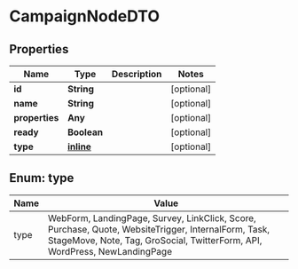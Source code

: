 
# CampaignNodeDTO

## Properties
Name | Type | Description | Notes
------------ | ------------- | ------------- | -------------
**id** | **String** |  |  [optional]
**name** | **String** |  |  [optional]
**properties** | **Any** |  |  [optional]
**ready** | **Boolean** |  |  [optional]
**type** | [**inline**](#TypeEnum) |  |  [optional]


<a name="TypeEnum"></a>
## Enum: type
Name | Value
---- | -----
type | WebForm, LandingPage, Survey, LinkClick, Score, Purchase, Quote, WebsiteTrigger, InternalForm, Task, StageMove, Note, Tag, GroSocial, TwitterForm, API, WordPress, NewLandingPage



